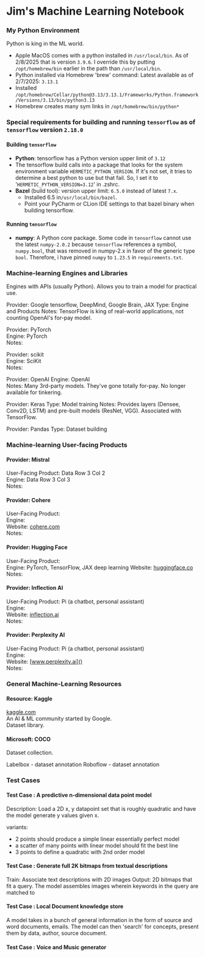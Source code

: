 
# Jim's Machine Learning Notebook

### My Python Environment

Python is king in the ML world.

* Apple MacOS comes with a python installed in `/usr/local/bin`. As of 2/8/2025 that is version `3.9.6`. I override
  this by putting `/opt/homebrew/bin` earlier in the path than `/usr/local/bin`.
* Python installed via Homebrew 'brew' command: Latest available as of 2/7/2025: `3.13.1`
* Installed `/opt/homebrew/Cellar/python@3.13/3.13.1/Frameworks/Python.framework/Versions/3.13/bin/python3.13`
* Homebrew creates many sym links in `/opt/homebrew/bin/python*`

### Special requirements for building and running `tensorflow` as of `tensorflow` version `2.18.0`

#### Building `tensorflow`

* **Python**: tensorflow has a Python version upper limit of `3.12`
* The tensorflow build calls into a package that looks for the system environment variable
  `HERMETIC_PYTHON_VERSION`. If it's not set, it tries to determine a best python to use but that fail.
  So, I set it to '`HERMETIC_PYTHON_VERSION=3.12`' in .zshrc.
* **Bazel** (build tool): version upper limit: `6.5.0` instead of latest `7.x`.
    * Installed 6.5 in`/usr/local/bin/bazel`.
    * Point your PyCharm or CLion IDE settings to that bazel binary when building tensorflow.

#### Running `tensorflow`

* **numpy**: A Python core package. Some code in `tensorflow` cannot use the latest `numpy-2.0.2` because `tensorflow`
  references a symbol, `numpy.bool`, that was removed in numpy-2.x in favor of the generic type `bool`. Therefore, i
  have pinned `numpy` to `1.23.5` in `requirements.txt`.


### Machine-learning Engines and Libraries
Engines with APIs (usually Python). Allows you to train a model for practical use.

Provider: Google tensorflow, DeepMind, Google Brain, JAX
Type: Engine and Products
Notes: TensorFlow is king of real-world applications, not counting OpenAI's
for-pay model.

Provider: PyTorch  
Engine: PyTorch  
Notes:

Provider: scikit  
Engine: SciKit  
Notes:

Provider: OpenAI
Engine: OpenAI  
Notes: Many 3rd-party models. They've gone totally for-pay. No longer 
available for tinkering. 

Provider: Keras
Type: Model training 
Notes: Provides layers (Densee, Conv2D, LSTM) and pre-built models (ResNet, VGG).
Associated with TensorFlow.

Provider: Pandas
Type: Dataset building

### Machine-learning User-facing Products

#### Provider: Mistral
User-Facing Product: Data Row 3 Col 2  
Engine: Data Row 3 Col 3  
Notes:

#### Provider: Cohere  
User-Facing Product:  
Engine:  
Website: [cohere.com]()  
Notes:

#### Provider: Hugging Face
User-Facing Product:  
Engine:  PyTorch, TensorFlow, JAX deep learning
Website: [huggingface.co]()  
Notes:

#### Provider: Inflection AI
User-Facing Product: Pi (a chatbot, personal assistant)  
Engine:  
Website: [inflection.ai]()  
Notes:

#### Provider: Perplexity AI
User-Facing Product: Pi (a chatbot, personal assistant)  
Engine:  
Website: [www.perplexity.ai]()  
Notes:

### General Machine-Learning Resources

#### Resource: Kaggle
[kaggle.com]()  
An AI & ML community started by Google.  
Dataset library.

#### Microsoft: COCO
Dataset collection.

Labelbox - dataset annotation
Roboflow - dataset annotation

### Test Cases

#### Test Case : A predictive n-dimensional data point model

Description: Load a 2D x, y datapoint set that is roughly quadratic and have the model generate y 
values given x.

variants:
* 2 points should produce a simple linear essentially perfect model
* a scatter of many points with linear model should fit the best line
* 3 points to define a quadratic with 2nd order model


#### Test Case : Generate full 2K bitmaps from textual descriptions

Train: Associate text descriptions with 2D images 
Output: 2D bitmaps that fit a query. The model assembles images 
wherein keywords in the query are matched to 

#### Test Case : Local Document knowledge store
A model takes in a bunch of general information in the form of source and word documents, emails.
The model can then 'search' for concepts, present them by data, author,
source document.

#### Test Case : Voice and Music generator


